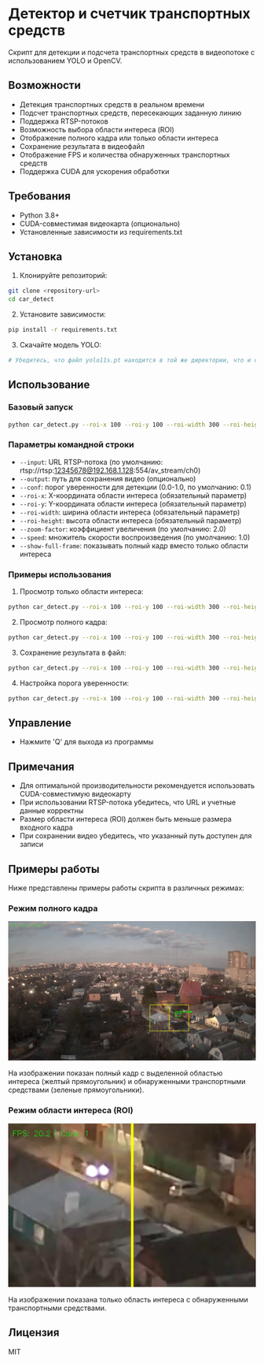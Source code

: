 # Детектор и счетчик транспортных средств

Скрипт для детекции и подсчета транспортных средств в видеопотоке с использованием YOLO и OpenCV.

## Возможности

- Детекция транспортных средств в реальном времени
- Подсчет транспортных средств, пересекающих заданную линию
- Поддержка RTSP-потоков
- Возможность выбора области интереса (ROI)
- Отображение полного кадра или только области интереса
- Сохранение результата в видеофайл
- Отображение FPS и количества обнаруженных транспортных средств
- Поддержка CUDA для ускорения обработки

## Требования

- Python 3.8+
- CUDA-совместимая видеокарта (опционально)
- Установленные зависимости из requirements.txt

## Установка

1. Клонируйте репозиторий:
```bash
git clone <repository-url>
cd car_detect
```

2. Установите зависимости:
```bash
pip install -r requirements.txt
```

3. Скачайте модель YOLO:
```bash
# Убедитесь, что файл yolo11s.pt находится в той же директории, что и скрипт
```

## Использование

### Базовый запуск

```bash
python car_detect.py --roi-x 100 --roi-y 100 --roi-width 300 --roi-height 200
```

### Параметры командной строки

- `--input`: URL RTSP-потока (по умолчанию: rtsp://rtsp:12345678@192.168.1.128:554/av_stream/ch0)
- `--output`: путь для сохранения видео (опционально)
- `--conf`: порог уверенности для детекции (0.0-1.0, по умолчанию: 0.1)
- `--roi-x`: X-координата области интереса (обязательный параметр)
- `--roi-y`: Y-координата области интереса (обязательный параметр)
- `--roi-width`: ширина области интереса (обязательный параметр)
- `--roi-height`: высота области интереса (обязательный параметр)
- `--zoom-factor`: коэффициент увеличения (по умолчанию: 2.0)
- `--speed`: множитель скорости воспроизведения (по умолчанию: 1.0)
- `--show-full-frame`: показывать полный кадр вместо только области интереса

### Примеры использования

1. Просмотр только области интереса:
```bash
python car_detect.py --roi-x 100 --roi-y 100 --roi-width 300 --roi-height 200
```

2. Просмотр полного кадра:
```bash
python car_detect.py --roi-x 100 --roi-y 100 --roi-width 300 --roi-height 200 --show-full-frame
```

3. Сохранение результата в файл:
```bash
python car_detect.py --roi-x 100 --roi-y 100 --roi-width 300 --roi-height 200 --output output.mp4
```

4. Настройка порога уверенности:
```bash
python car_detect.py --roi-x 100 --roi-y 100 --roi-width 300 --roi-height 200 --conf 0.3
```

## Управление

- Нажмите 'Q' для выхода из программы

## Примечания

- Для оптимальной производительности рекомендуется использовать CUDA-совместимую видеокарту
- При использовании RTSP-потока убедитесь, что URL и учетные данные корректны
- Размер области интереса (ROI) должен быть меньше размера входного кадра
- При сохранении видео убедитесь, что указанный путь доступен для записи

## Примеры работы

Ниже представлены примеры работы скрипта в различных режимах:

### Режим полного кадра

![Режим полного кадра](images/full_frame_example.jpg)

На изображении показан полный кадр с выделенной областью интереса (желтый прямоугольник) и обнаруженными транспортными средствами (зеленые прямоугольники).

### Режим области интереса (ROI)

![Режим области интереса](images/roi_example.jpg)

На изображении показана только область интереса с обнаруженными транспортными средствами.

## Лицензия

MIT 